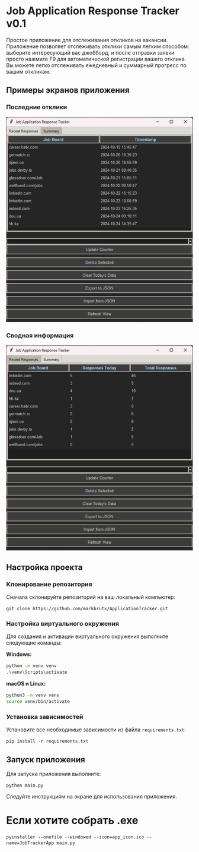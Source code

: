 # Job Application Response Tracker v0.1

Простое приложение для отслеживания откликов на вакансии. Приложение позволяет отслеживать отклики самым легким способом: выберите интересующий вас джобборд, и после отправки заявки просто нажмите F9 для автоматической регистрации вашего отклика. Вы можете легко отслеживать ежедневный и суммарный прогресс по вашим откликам.

## Примеры экранов приложения

### Последние отклики
![Демонстрация последних откликов](demo_recent.png)

### Сводная информация
![Сводная информация о откликах](demo_summary.png)


## Настройка проекта

### Клонирование репозитория
Сначала склонируйте репозиторий на ваш локальный компьютер:
```
git clone https://github.com/markbrutx/ApplicationTracker.git
```

### Настройка виртуального окружения
Для создания и активации виртуального окружения выполните следующие команды:

**Windows:**
```bash
python -m venv venv
.\venv\Scripts\activate
```

**macOS и Linux:**
```bash
python3 -m venv venv
source venv/bin/activate
```

### Установка зависимостей
Установите все необходимые зависимости из файла `requirements.txt`:
```
pip install -r requirements.txt
```

## Запуск приложения

Для запуска приложения выполните:
```
python main.py
```

Следуйте инструкциям на экране для использования приложения.

# Если хотите собрать .exe
```
pyinstaller --onefile --windowed --icon=app_icon.ico --name=JobTrackerApp main.py
```